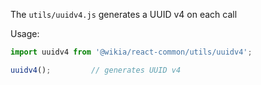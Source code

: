 The `utils/uuidv4.js` generates a UUID v4 on each call

Usage:

```js static
import uuidv4 from '@wikia/react-common/utils/uuidv4';

uuidv4();         // generates UUID v4
```

